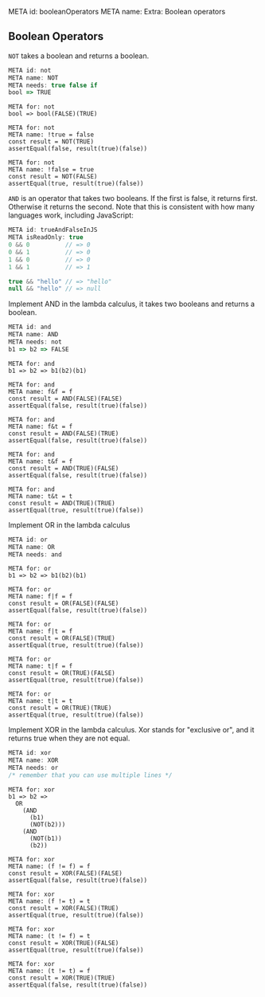 META id: booleanOperators
META name: Extra: Boolean operators

Boolean Operators
-----------------

`NOT` takes a boolean and returns a boolean.

```js
META id: not
META name: NOT
META needs: true false if
bool => TRUE
```

```solution
META for: not
bool => bool(FALSE)(TRUE)
```

```test
META for: not
META name: !true = false
const result = NOT(TRUE)
assertEqual(false, result(true)(false))
```
```test
META for: not
META name: !false = true
const result = NOT(FALSE)
assertEqual(true, result(true)(false))
```



`AND` is an operator that takes two booleans.
If the first is false, it returns first.
Otherwise it returns the second. Note that
this is consistent with how many languages work,
including JavaScript:

```js
META id: trueAndFalseInJS
META isReadOnly: true
0 && 0          // => 0
0 && 1          // => 0
1 && 0          // => 0
1 && 1          // => 1

true && "hello" // => "hello"
null && "hello" // => null
```

Implement AND in the lambda calculus, it takes two booleans and returns a boolean.

```js
META id: and
META name: AND
META needs: not
b1 => b2 => FALSE
```

```solution
META for: and
b1 => b2 => b1(b2)(b1)
```


```test
META for: and
META name: f&f = f
const result = AND(FALSE)(FALSE)
assertEqual(false, result(true)(false))
```
```test
META for: and
META name: f&t = f
const result = AND(FALSE)(TRUE)
assertEqual(false, result(true)(false))
```
```test
META for: and
META name: t&f = f
const result = AND(TRUE)(FALSE)
assertEqual(false, result(true)(false))
```
```test
META for: and
META name: t&t = t
const result = AND(TRUE)(TRUE)
assertEqual(true, result(true)(false))
```

Implement OR in the lambda calculus

```js
META id: or
META name: OR
META needs: and
```

```solution
META for: or
b1 => b2 => b1(b2)(b1)
```


```test
META for: or
META name: f|f = f
const result = OR(FALSE)(FALSE)
assertEqual(false, result(true)(false))
```
```test
META for: or
META name: f|t = f
const result = OR(FALSE)(TRUE)
assertEqual(true, result(true)(false))
```
```test
META for: or
META name: t|f = f
const result = OR(TRUE)(FALSE)
assertEqual(true, result(true)(false))
```
```test
META for: or
META name: t|t = t
const result = OR(TRUE)(TRUE)
assertEqual(true, result(true)(false))
```

Implement XOR in the lambda calculus. Xor stands for "exclusive or",
and it returns true when they are not equal.

```js
META id: xor
META name: XOR
META needs: or
/* remember that you can use multiple lines */
```

```solution
META for: xor
b1 => b2 =>
  OR
    (AND
      (b1)
      (NOT(b2)))
    (AND
      (NOT(b1))
      (b2))
```

```test
META for: xor
META name: (f != f) = f
const result = XOR(FALSE)(FALSE)
assertEqual(false, result(true)(false))
```
```test
META for: xor
META name: (f != t) = t
const result = XOR(FALSE)(TRUE)
assertEqual(true, result(true)(false))
```
```test
META for: xor
META name: (t != f) = t
const result = XOR(TRUE)(FALSE)
assertEqual(true, result(true)(false))
```
```test
META for: xor
META name: (t != t) = f
const result = XOR(TRUE)(TRUE)
assertEqual(false, result(true)(false))
```
